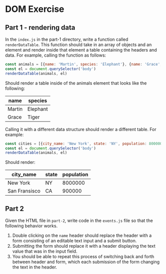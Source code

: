 # DOM Exercise

## Part 1 - rendering data

In the `index.js` in the part-1 directory, write a function called `renderDataTable`. This function should take in an array of objects and an element and render inside that element a table containing the headers and data. For example, calling the function as follows:

```JavaScript
const animals = [{name: 'Martin', species: 'Elephant'}, {name: 'Grace', species: 'Tiger'}]
const el = document.querySelector('body')
renderDataTable(animals, el)
```

Should render a table inside of the animals element that looks like the following:

| name      | species |
| ----------- | ----------- |
| Martin      | Elephant       |
| Grace   | Tiger        |

Calling it with a different data structure should render a different table. For example:

```JavaScript
const cities = [{city_name: 'New York', state: 'NY', population: 8000000}, {city_name: 'San Fransisco', state: 'CA', population: 900000}]
const el = document.querySelector('body')
renderDataTable(animals, el)
```

Should render:

| city_name      | state | population |
| ----------- | ----------- |----------- |
| New York      | NY       |8000000 |
| San Fransisco   | CA        | 900000|

## Part 2

Given the HTML file in `part-2`, write code in the `events.js` file so that the following behavior works.

1. Double clicking on the `name` header should replace the header with a form consisting of an editable text input and a submit button.
2. Submitting the form should replace it with a header displaying the text value that was in the input field.
3. You should be able to repeat this process of switching back and forth between header and form, which each submission of the form changing the text in the header.

